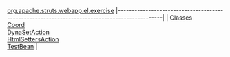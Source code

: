 [org.apache.struts.webapp.el.exercise](../../../../../../org/apache/struts/webapp/el/exercise/package-summary.html.md)
|----------------------------------------------------------------------------------------------|
| Classes                                                                                      
  [Coord](Coord.html.md "class in org.apache.struts.webapp.el.exercise")                          
  [DynaSetAction](DynaSetAction.html.md "class in org.apache.struts.webapp.el.exercise")          
  [HtmlSettersAction](HtmlSettersAction.html.md "class in org.apache.struts.webapp.el.exercise")  
  [TestBean](TestBean.html.md "class in org.apache.struts.webapp.el.exercise")                    |



